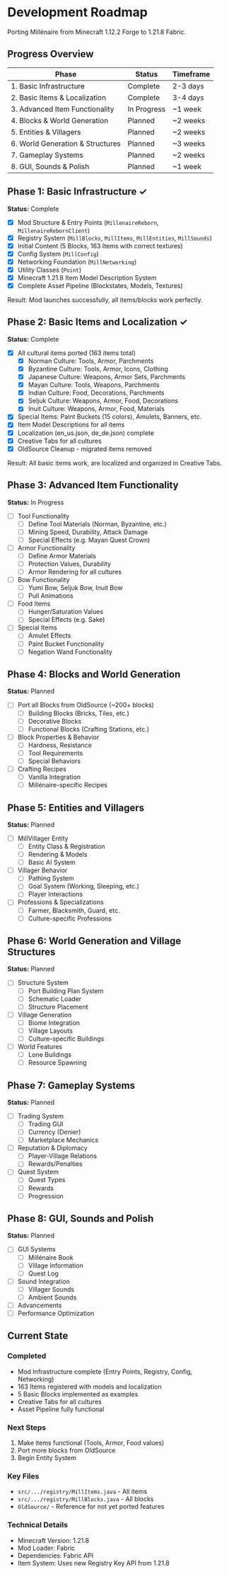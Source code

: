 # Development Roadmap

Porting Millénaire from Minecraft 1.12.2 Forge to 1.21.8 Fabric.

## Progress Overview

| Phase | Status | Timeframe |
|-------|--------|-----------|
| 1. Basic Infrastructure | Complete | 2-3 days |
| 2. Basic Items & Localization | Complete | 3-4 days |
| 3. Advanced Item Functionality | In Progress | ~1 week |
| 4. Blocks & World Generation | Planned | ~2 weeks |
| 5. Entities & Villagers | Planned | ~2 weeks |
| 6. World Generation & Structures | Planned | ~3 weeks |
| 7. Gameplay Systems | Planned | ~2 weeks |
| 8. GUI, Sounds & Polish | Planned | ~1 week |

## Phase 1: Basic Infrastructure ✓

**Status:** Complete

- [x] Mod Structure & Entry Points (`MillenaireReborn`, `MillenaireRebornClient`)
- [x] Registry System (`MillBlocks`, `MillItems`, `MillEntities`, `MillSounds`)
- [x] Initial Content (5 Blocks, 163 Items with correct textures)
- [x] Config System (`MillConfig`)
- [x] Networking Foundation (`MillNetworking`)
- [x] Utility Classes (`Point`)
- [x] Minecraft 1.21.8 Item Model Description System
- [x] Complete Asset Pipeline (Blockstates, Models, Textures)

Result: Mod launches successfully, all items/blocks work perfectly.

## Phase 2: Basic Items and Localization ✓

**Status:** Complete

- [x] All cultural items ported (163 items total)
  - [x] Norman Culture: Tools, Armor, Parchments
  - [x] Byzantine Culture: Tools, Armor, Icons, Clothing
  - [x] Japanese Culture: Weapons, Armor Sets, Parchments
  - [x] Mayan Culture: Tools, Weapons, Parchments
  - [x] Indian Culture: Food, Decorations, Parchments
  - [x] Seljuk Culture: Weapons, Armor, Food, Decorations
  - [x] Inuit Culture: Weapons, Armor, Food, Materials
- [x] Special Items: Paint Buckets (15 colors), Amulets, Banners, etc.
- [x] Item Model Descriptions for all items
- [x] Localization (en_us.json, de_de.json) complete
- [x] Creative Tabs for all cultures
- [x] OldSource Cleanup - migrated items removed

Result: All basic items work, are localized and organized in Creative Tabs.

## Phase 3: Advanced Item Functionality

**Status:** In Progress

- [ ] Tool Functionality
  - [ ] Define Tool Materials (Norman, Byzantine, etc.)
  - [ ] Mining Speed, Durability, Attack Damage
  - [ ] Special Effects (e.g. Mayan Quest Crown)
- [ ] Armor Functionality
  - [ ] Define Armor Materials
  - [ ] Protection Values, Durability
  - [ ] Armor Rendering for all cultures
- [ ] Bow Functionality
  - [ ] Yumi Bow, Seljuk Bow, Inuit Bow
  - [ ] Pull Animations
- [ ] Food Items
  - [ ] Hunger/Saturation Values
  - [ ] Special Effects (e.g. Sake)
- [ ] Special Items
  - [ ] Amulet Effects
  - [ ] Paint Bucket Functionality
  - [ ] Negation Wand Functionality

## Phase 4: Blocks and World Generation

**Status:** Planned

- [ ] Port all Blocks from OldSource (~200+ blocks)
  - [ ] Building Blocks (Bricks, Tiles, etc.)
  - [ ] Decorative Blocks
  - [ ] Functional Blocks (Crafting Stations, etc.)
- [ ] Block Properties & Behavior
  - [ ] Hardness, Resistance
  - [ ] Tool Requirements
  - [ ] Special Behaviors
- [ ] Crafting Recipes
  - [ ] Vanilla Integration
  - [ ] Millénaire-specific Recipes

## Phase 5: Entities and Villagers

**Status:** Planned

- [ ] MillVillager Entity
  - [ ] Entity Class & Registration
  - [ ] Rendering & Models
  - [ ] Basic AI System
- [ ] Villager Behavior
  - [ ] Pathing System
  - [ ] Goal System (Working, Sleeping, etc.)
  - [ ] Player Interactions
- [ ] Professions & Specializations
  - [ ] Farmer, Blacksmith, Guard, etc.
  - [ ] Culture-specific Professions

## Phase 6: World Generation and Village Structures

**Status:** Planned

- [ ] Structure System
  - [ ] Port Building Plan System
  - [ ] Schematic Loader
  - [ ] Structure Placement
- [ ] Village Generation
  - [ ] Biome Integration
  - [ ] Village Layouts
  - [ ] Culture-specific Buildings
- [ ] World Features
  - [ ] Lone Buildings
  - [ ] Resource Spawning

## Phase 7: Gameplay Systems

**Status:** Planned

- [ ] Trading System
  - [ ] Trading GUI
  - [ ] Currency (Denier)
  - [ ] Marketplace Mechanics
- [ ] Reputation & Diplomacy
  - [ ] Player-Village Relations
  - [ ] Rewards/Penalties
- [ ] Quest System
  - [ ] Quest Types
  - [ ] Rewards
  - [ ] Progression

## Phase 8: GUI, Sounds and Polish

**Status:** Planned

- [ ] GUI Systems
  - [ ] Millénaire Book
  - [ ] Village Information
  - [ ] Quest Log
- [ ] Sound Integration
  - [ ] Villager Sounds
  - [ ] Ambient Sounds
- [ ] Advancements
- [ ] Performance Optimization

## Current State

### Completed
- Mod Infrastructure complete (Entry Points, Registry, Config, Networking)
- 163 Items registered with models and localization
- 5 Basic Blocks implemented as examples
- Creative Tabs for all cultures
- Asset Pipeline fully functional

### Next Steps
1. Make items functional (Tools, Armor, Food values)
2. Port more blocks from OldSource
3. Begin Entity System

### Key Files
- `src/.../registry/MillItems.java` - All items
- `src/.../registry/MillBlocks.java` - All blocks
- `OldSource/` - Reference for not yet ported features

### Technical Details
- Minecraft Version: 1.21.8
- Mod Loader: Fabric
- Dependencies: Fabric API
- Item System: Uses new Registry Key API from 1.21.8
